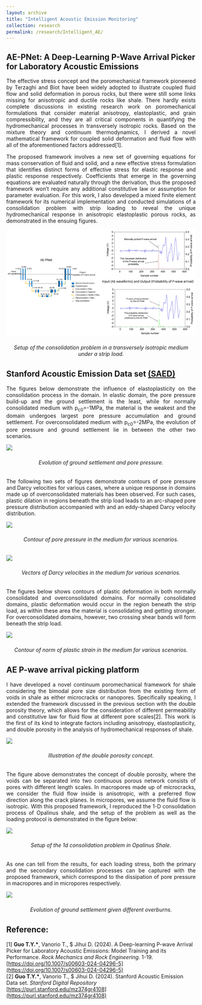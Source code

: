 ```yaml
---
layout: archive
title: "Intelligent Acoustic Emission Monitoring"
collection: research
permalink: /research/Intelligent_AE/
---
```


## AE-PNet: A Deep-Learning P-Wave Arrival Picker for Laboratory Acoustic Emissions
<p align="justify">
The effective stress concept and the poromechanical framework pioneered by Terzaghi and Biot have been widely adopted to illustrate coupled fluid flow and solid deformation in porous rocks, but there were still some links missing for anisotropic and ductile rocks like shale. There hardly exists complete discussions in existing research work on poromechanical formulations that consider material anisotropy, elastoplastic, and grain compressibility, and they are all critical components in quantifying the hydromechanical processes in transversely isotropic rocks. Based on the mixture theory and continuum thermodynamics, I derived a novel mathematical framework for coupled solid deformation and fluid flow with all of the aforementioned factors addressed[1].  
</p> 
<p align="justify">
The proposed framework involves a new set of governing equations for mass conservation of fluid and solid, and a new effective stress formulation that identifies distinct forms of effective stress for elastic response and plastic response respectively. Coefficients that emerge in the governing equations are evaluated naturally through the derivation, thus the proposed framework won’t require any additional constitutive law or assumption for parameter evaluation. For this work, I also developed a mixed finite element framework for its numerical implementation and conducted simulations of a consolidation problem with strip loading to reveal the unique hydromechanical response in anisotropic elastoplastic porous rocks, as demonstrated in the ensuing figures.   
</p>

<img src="/images/AEPNET.jpg"/>  
<h6 align="center">Setup of the consolidation problem in a transversely isotropic medium under a strip load.  
</h6>

## Stanford Acoustic Emission Data set [(SAED)](https://purl.stanford.edu/mz374gr4108)
<p align="justify">
The figures below demonstrate the influence of elastoplasticity on the consolidation process in the domain. In elastic domain, the pore pressure build-up and the ground settlement is the least, while for normally consolidated medium with p<sub>c0</sub>=-1MPa, the material is the weakest and the domain undergoes largest pore pressure accumulation and ground settlement. For overconsolidated medium with p<sub>c0</sub>=-2MPa, the evolution of pore pressure and ground settlement lie in between the other two scenarios.  
</p>

<img src="/images/SP_2.jpg"/>  
<h6 align="center">Evolution of ground settlement and pore pressure.  
</h6>

<p align="justify">
The following two sets of figures demonstrate contours of pore pressure and Darcy velocities for various cases, where a unique response in domains made up of  overconsolidated materials has been observed. For such cases, plastic dilation in regions beneath the strip load leads to an arc-shaped pore pressure distribution accompanied with and an eddy-shaped Darcy velocity distribution.   
</p>

<img src="/images/SP_3.PNG"/>  
<h6 align="center">Contour of pore pressure in the medium for various scenarios.  
</h6>

<img src="/images/SP_4.PNG"/>  
<h6 align="center">Vectors of Darcy velocities in the medium for various scenarios.   
</h6>

<p align="justify">
The figures below shows contours of plastic deformation in both normally consolidated and overconsolidated domains. For normally consolidated domains, plastic deformation would occur in the region beneath the strip load, as within these area the material is consolidating and getting stronger. For overconsolidated domains, however, two crossing shear bands will form beneath the strip load.
</p>

<img src="/images/SP_5.PNG"/>  
<h6 align="center">Contour of norm of plastic strain in the medium for various scenarios.   
</h6>

## AE P-wave arrival picking platform
<p align="justify">
I have developed a novel continuum poromechanical framework for shale considering the bimodal pore size distribution from the existing form of voids in shale as either microcracks or nanopores. Specifically speaking, I extended the framework discussed in the previous section with the double porosity theory, which allows for the consideration of different permeability and constitutive law for fluid flow at different pore scales[2]. This work is the first of its kind to integrate factors including anisotropy, elastoplasticity, and double porosity in the analysis of hydromechanical responses of shale. 
</p>
<img src="/images/DP_illu.jpg"/>  
<h6 align="center">Illustration of the double porosity concept.   
</h6>
<p align="justify">
The figure above demonstrates the concept of double porosity, where the voids can be separated into two continuous porous network consists of pores with different length scales. In macropores made up of microcracks, we consider the fluid flow inside is anisotropic, with a preferred flow direction along the crack planes. In micropores, we assume the fluid flow is isotropic. With this proposed framework, I reproduced the 1-D consolidation process of Opalinus shale, and the setup of the problem as well as the loading protocol is demonstrated in the figure below:  
</p>
<img src="/images/DP_1.jpg"/>  
<h6 align="center">Setup of the 1d consolidation problem in Opalinus Shale.   
</h6>
<p align="justify">
As one can tell from the results, for each loading stress, both the primary and the secondary consolidation processes can be captured with the proposed framework, which correspond to the dissipation of pore pressure in macropores and in micropores respectively.  
</p>
<img src="/images/DP_2.PNG"/>  
<h6 align="center">Evolution of ground settlement given different overburns.   
</h6>

## Reference:
\[1\] <b>Guo T.Y.\*</b>, Vanorio T., $ Jihui D. (2024). A Deep-learning P-wave Arrival Picker for Laboratory Acoustic Emissions: Model Training and its Performance. <i>Rock Mechanics and Rock Engineering</i>. 1-19. [https://doi.org/10.1007/s00603-024-04296-5](https://doi.org/10.1007/s00603-024-04296-5)  
\[2\] <b>Guo T.Y.\*</b>, Vanorio T., $ Jihui D. (2024). Stanford Acoustic Emission Data set. <i>Stanford Digital Repository</i> [https://purl.stanford.edu/mz374gr4108](https://purl.stanford.edu/mz374gr4108)  

